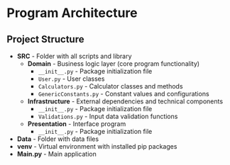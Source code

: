 # Program Architecture

## Project Structure

- **SRC** - Folder with all scripts and library
  - **Domain** - Business logic layer (core program functionality)
    - `__init__.py` - Package initialization file
    - `User.py` - User classes
    - `Calculators.py` - Calculator classes and methods
    - `GenericConstants.py` - Constant values and configurations
  - **Infrastructure** - External dependencies and technical components
    - `__init__.py` - Package initialization file
    - `Validations.py` - Input data validation functions
  - **Presentation** - Interface program
    - `__init__.py` - Package initialization file
- **Data** - Folder with data files
- **venv** - Virtual environment with installed pip packages
- **Main.py** - Main application